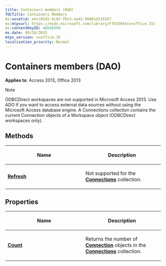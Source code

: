 ```yaml
---
title: Containers members (DAO)
TOCTitle: Containers Members
ms:assetid: e4cc05d2-8c82-f6c5-aad1-56861d219167
ms:mtpsurl: https://msdn.microsoft.com/library/Ff835944(v=office.15)
ms:contentKeyID: 48548350
ms.date: 09/18/2015
mtps_version: v=office.15
localization_priority: Normal
---
```


# Containers members (DAO)

**Applies to**: Access 2013, Office 2013

> [!NOTE]
> ODBCDirect workspaces are not supported in Microsoft Access 2013. Use ADO if you want to access external data sources without using the Microsoft Access database engine. A Connections collection contains the current Connection objects of a Workspace object (ODBCDirect workspaces only).

## Methods

<table>
<colgroup>
<col style="width: 50%" />
<col style="width: 50%" />
</colgroup>
<thead>
<tr class="header">
<th><p>Name</p></th>
<th><p>Description</p></th>
</tr>
</thead>
<tbody>
<tr class="odd">
<td><p><strong><a href="containers-refresh-method-dao.md">Refresh</a></strong></p></td>
<td><p>Not supported for the <strong><a href="connections-collection-dao.md">Connections</a></strong> collection.</p></td>
</tr>
</tbody>
</table>


## Properties

<table>
<colgroup>
<col style="width: 50%" />
<col style="width: 50%" />
</colgroup>
<thead>
<tr class="header">
<th><p>Name</p></th>
<th><p>Description</p></th>
</tr>
</thead>
<tbody>
<tr class="odd">
<td><p><strong><a href="containers-count-property-dao.md">Count</a></strong></p></td>
<td><p>Returns the number of <strong><a href="connection-object-dao.md">Connection</a></strong> objects in the <strong><a href="connections-collection-dao.md">Connections</a></strong> collection.</p></td>
</tr>
</tbody>
</table>

